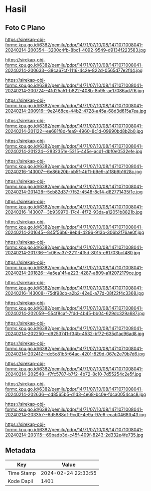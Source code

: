 # Hasil

## Foto C Plano

https://sirekap-obj-formc.kpu.go.id/6382/pemilu/pdpr/14/71/07/10/08/1471071008041-20240214-200354--3200c4fb-8bc1-4092-9549-d9134f223583.jpg

https://sirekap-obj-formc.kpu.go.id/6382/pemilu/pdpr/14/71/07/10/08/1471071008041-20240214-200633--38ca67cf-1116-4c2e-822d-0565d77e2f44.jpg

https://sirekap-obj-formc.kpu.go.id/6382/pemilu/pdpr/14/71/07/10/08/1471071008041-20240214-200724--41d25a51-b822-408b-8b95-ae17086ad7f6.jpg

https://sirekap-obj-formc.kpu.go.id/6382/pemilu/pdpr/14/71/07/10/08/1471071008041-20240214-200916--9e2468ce-44b2-4728-a45a-68d3d615a7ea.jpg

https://sirekap-obj-formc.kpu.go.id/6382/pemilu/pdpr/14/71/07/10/08/1471071008041-20240214-201122--ee681f8d-fea9-4960-8c1d-09990bd8b2b0.jpg

https://sirekap-obj-formc.kpu.go.id/6382/pemilu/pdpr/14/71/07/10/08/1471071008041-20240214-201224--2832351e-5315-445e-acd1-dbf0e0532efe.jpg

https://sirekap-obj-formc.kpu.go.id/6382/pemilu/pdpr/14/71/07/10/08/1471071008041-20240216-143007--6e86b20b-bb5f-4bf1-b9e9-a1f8b9b1628c.jpg

https://sirekap-obj-formc.kpu.go.id/6382/pemilu/pdpr/14/71/07/10/08/1471071008041-20240214-201428--5cb82d37-7f52-4548-8c14-d82771435f1e.jpg

https://sirekap-obj-formc.kpu.go.id/6382/pemilu/pdpr/14/71/07/10/08/1471071008041-20240216-143007--3b939970-17c4-4f72-93da-a12051b8821b.jpg

https://sirekap-obj-formc.kpu.go.id/6382/pemilu/pdpr/14/71/07/10/08/1471071008041-20240214-201645--845f56b6-9eb4-4296-913b-306b2f76ae0f.jpg

https://sirekap-obj-formc.kpu.go.id/6382/pemilu/pdpr/14/71/07/10/08/1471071008041-20240214-201736--1c06ea37-2211-4f5d-8015-e61703bcf480.jpg

https://sirekap-obj-formc.kpu.go.id/6382/pemilu/pdpr/14/71/07/10/08/1471071008041-20240214-201826--4a5ea14f-a223-4287-a809-a1f2072179ce.jpg

https://sirekap-obj-formc.kpu.go.id/6382/pemilu/pdpr/14/71/07/10/08/1471071008041-20240216-143008--75df93cb-a2b2-42e0-a77d-08f22f4c3368.jpg

https://sirekap-obj-formc.kpu.go.id/6382/pemilu/pdpr/14/71/07/10/08/1471071008041-20240214-202059--554f8caf-7fdd-4b45-bb04-629dc329a687.jpg

https://sirekap-obj-formc.kpu.go.id/6382/pemilu/pdpr/14/71/07/10/08/1471071008041-20240214-202250--d9253741-f34b-4532-bf72-635d1ac96ad8.jpg

https://sirekap-obj-formc.kpu.go.id/6382/pemilu/pdpr/14/71/07/10/08/1471071008041-20240214-202412--dc5c81b5-64ac-4201-829d-067e2e79b7d6.jpg

https://sirekap-obj-formc.kpu.go.id/6382/pemilu/pdpr/14/71/07/10/08/1471071008041-20240214-202548--f7fc5787-b7f2-4b72-8c10-7d55254c2e5f.jpg

https://sirekap-obj-formc.kpu.go.id/6382/pemilu/pdpr/14/71/07/10/08/1471071008041-20240214-202636--cd8565b5-d1d3-4e68-bc0e-fdca0054cac8.jpg

https://sirekap-obj-formc.kpu.go.id/6382/pemilu/pdpr/14/71/07/10/08/1471071008041-20240214-203357--6d5888df-9cd0-4e9a-97e6-ecab0468fb43.jpg

https://sirekap-obj-formc.kpu.go.id/6382/pemilu/pdpr/14/71/07/10/08/1471071008041-20240214-203115--69badb3d-c45f-409f-8243-2d332e4fe735.jpg


## Metadata

| Key        | Value               |
| ---------- | ------------------- |
| Time Stamp | 2024-02-24 22:33:55 |
| Kode Dapil | 1401                |



